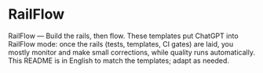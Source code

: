 # RailFlow
RailFlow — Build the rails, then flow. These templates put ChatGPT into RailFlow mode: once the rails (tests, templates, CI gates) are laid, you mostly monitor and make small corrections, while quality runs automatically.  This README is in English to match the templates; adapt as needed.
